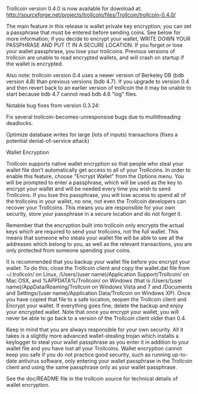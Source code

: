 Trollcoin version 0.4.0 is now available for download at:
http://sourceforge.net/projects/trollcoin/files/Trollcoin/trollcoin-0.4.0/

The main feature in this release is wallet private key encryption;
you can set a passphrase that must be entered before sending coins.
See below for more information; if you decide to encrypt your wallet,
WRITE DOWN YOUR PASSPHRASE AND PUT IT IN A SECURE LOCATION. If you
forget or lose your wallet passphrase, you lose your trollcoins.
Previous versions of trollcoin are unable to read encrypted wallets,
and will crash on startup if the wallet is encrypted.

Also note: trollcoin version 0.4 uses a newer version of Berkeley DB
(bdb version 4.8) than previous versions (bdb 4.7). If you upgrade
to version 0.4 and then revert back to an earlier version of trollcoin
the it may be unable to start because bdb 4.7 cannot read bdb 4.8
"log" files.


Notable bug fixes from version 0.3.24:

Fix several trollcoin-becomes-unresponsive bugs due to multithreading
deadlocks.

Optimize database writes for large (lots of inputs) transactions
(fixes a potential denial-of-service attack)


Wallet Encryption

Trollcoin supports native wallet encryption so that people who steal your
wallet file don't automatically get access to all of your Trollcoins.
In order to enable this feature, choose "Encrypt Wallet" from the
Options menu.  You will be prompted to enter a passphrase, which
will be used as the key to encrypt your wallet and will be needed
every time you wish to send Trollcoins.  If you lose this passphrase,
you will lose access to spend all of the trollcoins in your wallet,
no one, not even the Trollcoin developers can recover your Trollcoins.
This means you are responsible for your own security, store your
passphrase in a secure location and do not forget it.

Remember that the encryption built into trollcoin only encrypts the
actual keys which are required to send your trollcoins, not the full
wallet.  This means that someone who steals your wallet file will
be able to see all the addresses which belong to you, as well as the
relevant transactions, you are only protected from someone spending
your coins.

It is recommended that you backup your wallet file before you
encrypt your wallet.  To do this, close the Trollcoin client and
copy the wallet.dat file from ~/.trollcoin/ on Linux, /Users/(user
name)/Application Support/Trollcoin/ on Mac OSX, and %APPDATA%/Trollcoin/
on Windows (that is /Users/(user name)/AppData/Roaming/Trollcoin on
Windows Vista and 7 and /Documents and Settings/(user name)/Application
Data/Trollcoin on Windows XP).  Once you have copied that file to a
safe location, reopen the Trollcoin client and Encrypt your wallet.
If everything goes fine, delete the backup and enjoy your encrypted
wallet.  Note that once you encrypt your wallet, you will never be
able to go back to a version of the Trollcoin client older than 0.4.

Keep in mind that you are always responsible for your own security.
All it takes is a slightly more advanced wallet-stealing trojan which
installs a keylogger to steal your wallet passphrase as you enter it
in addition to your wallet file and you have lost all your Trollcoins.
Wallet encryption cannot keep you safe if you do not practice
good security, such as running up-to-date antivirus software, only
entering your wallet passphrase in the Trollcoin client and using the
same passphrase only as your wallet passphrase.

See the doc/README file in the trollcoin source for technical details
of wallet encryption.
